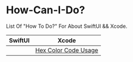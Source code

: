 # How-Can-I-Do?
List Of "How To Do?" For About SwiftUI &amp;&amp; Xcode.


| SwiftUI 	| Xcode 	|
|:-:	|:-:	|
|  	| [Hex Color Code Usage](https://github.com/kadir-ince/How-Can-I-Do/SwiftUI/Hex-Color) 	|


